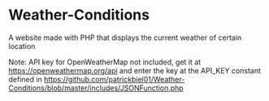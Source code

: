 # Weather-Conditions
A website made with PHP that displays the current weather of certain location

Note: API key for OpenWeatherMap not included, get it at https://openweathermap.org/api and enter the key at the API_KEY constant defined in https://github.com/patrickbiel01/Weather-Conditions/blob/master/includes/JSONFunction.php
